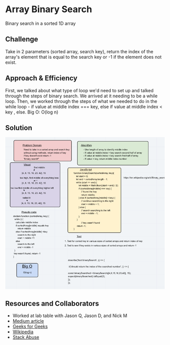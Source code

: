 # Array Binary Search
<!-- Short summary or background information -->
Binary search in a sorted 1D array

## Challenge
<!-- Description of the challenge -->
Take in 2 parameters (sorted array, search key), return the index of the array's element that is equal to the search key or -1 if the element does not exist.

## Approach & Efficiency
<!-- What approach did you take? Why? What is the Big O space/time for this approach? -->
First, we talked about what type of loop we'd need to set up and talked through the steps of binary search. We arrived at it needing to be a while loop.
Then, we worked through the steps of what we needed to do in the while loop - if value at middle index === key, else if value at middle index < key , else.
Big O: O(log n)

## Solution
<!-- Embedded whiteboard image -->
![image](/assets/array-binary-search.png)

## Resources and Collaborators

- Worked at lab table with Jason Q, Jason D, and Nick M
- [Medium article](https://medium.com/@jeffrey.allen.lewis/javascript-algorithms-explained-binary-search-25064b896470)
- [Geeks for Geeks](https://www.geeksforgeeks.org/binary-search-in-javascript/)
- [Wikipedia](https://en.wikipedia.org/wiki/Binary_search_algorithm)
- [Stack Abuse](https://stackabuse.com/binary-search-in-javascript/)